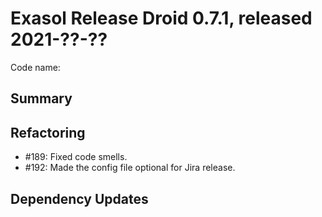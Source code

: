 # Exasol Release Droid 0.7.1, released 2021-??-??

Code name:

## Summary

## Refactoring

* #189: Fixed code smells.
* #192: Made the config file optional for Jira release.

## Dependency Updates